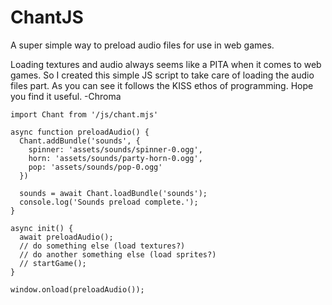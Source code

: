 # ChantJS
A super simple way to preload audio files for use in web games.

Loading textures and audio always seems like a PITA when it comes to web games. So I created this simple JS script to take care of loading the audio files part.
As you can see it follows the KISS ethos of programming. Hope you find it useful.
-Chroma

```
import Chant from '/js/chant.mjs'

async function preloadAudio() {
  Chant.addBundle('sounds', {
    spinner: 'assets/sounds/spinner-0.ogg',
    horn: 'assets/sounds/party-horn-0.ogg',
    pop: 'assets/sounds/pop-0.ogg'
  })
  
  sounds = await Chant.loadBundle('sounds');
  console.log('Sounds preload complete.');
}

async init() {
  await preloadAudio();
  // do something else (load textures?)
  // do another something else (load sprites?)
  // startGame();
}

window.onload(preloadAudio());
```
